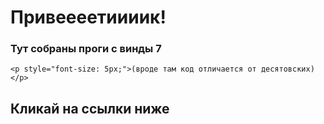 # Привеееетиииик!
### Тут собраны проги с винды 7
    <p style="font-size: 5px;">(вроде там код отличается от десятовских)</p>
## Кликай на ссылки ниже
